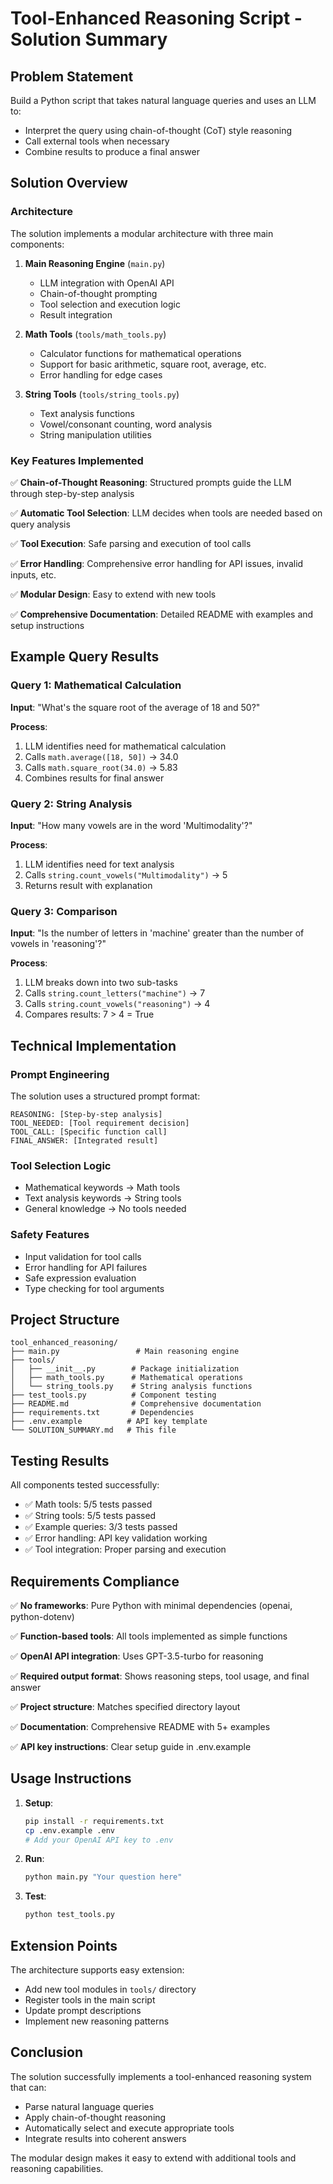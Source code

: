 # Tool-Enhanced Reasoning Script - Solution Summary

## Problem Statement
Build a Python script that takes natural language queries and uses an LLM to:
- Interpret the query using chain-of-thought (CoT) style reasoning
- Call external tools when necessary
- Combine results to produce a final answer

## Solution Overview

### Architecture
The solution implements a modular architecture with three main components:

1. **Main Reasoning Engine** (`main.py`)
   - LLM integration with OpenAI API
   - Chain-of-thought prompting
   - Tool selection and execution logic
   - Result integration

2. **Math Tools** (`tools/math_tools.py`)
   - Calculator functions for mathematical operations
   - Support for basic arithmetic, square root, average, etc.
   - Error handling for edge cases

3. **String Tools** (`tools/string_tools.py`)
   - Text analysis functions
   - Vowel/consonant counting, word analysis
   - String manipulation utilities

### Key Features Implemented

✅ **Chain-of-Thought Reasoning**: Structured prompts guide the LLM through step-by-step analysis

✅ **Automatic Tool Selection**: LLM decides when tools are needed based on query analysis

✅ **Tool Execution**: Safe parsing and execution of tool calls

✅ **Error Handling**: Comprehensive error handling for API issues, invalid inputs, etc.

✅ **Modular Design**: Easy to extend with new tools

✅ **Comprehensive Documentation**: Detailed README with examples and setup instructions

## Example Query Results

### Query 1: Mathematical Calculation
**Input**: "What's the square root of the average of 18 and 50?"

**Process**:
1. LLM identifies need for mathematical calculation
2. Calls `math.average([18, 50])` → 34.0
3. Calls `math.square_root(34.0)` → 5.83
4. Combines results for final answer

### Query 2: String Analysis
**Input**: "How many vowels are in the word 'Multimodality'?"

**Process**:
1. LLM identifies need for text analysis
2. Calls `string.count_vowels("Multimodality")` → 5
3. Returns result with explanation

### Query 3: Comparison
**Input**: "Is the number of letters in 'machine' greater than the number of vowels in 'reasoning'?"

**Process**:
1. LLM breaks down into two sub-tasks
2. Calls `string.count_letters("machine")` → 7
3. Calls `string.count_vowels("reasoning")` → 4
4. Compares results: 7 > 4 = True

## Technical Implementation

### Prompt Engineering
The solution uses a structured prompt format:
```
REASONING: [Step-by-step analysis]
TOOL_NEEDED: [Tool requirement decision]
TOOL_CALL: [Specific function call]
FINAL_ANSWER: [Integrated result]
```

### Tool Selection Logic
- Mathematical keywords → Math tools
- Text analysis keywords → String tools
- General knowledge → No tools needed

### Safety Features
- Input validation for tool calls
- Error handling for API failures
- Safe expression evaluation
- Type checking for tool arguments

## Project Structure
```
tool_enhanced_reasoning/
├── main.py                 # Main reasoning engine
├── tools/
│   ├── __init__.py        # Package initialization
│   ├── math_tools.py      # Mathematical operations
│   └── string_tools.py    # String analysis functions
├── test_tools.py          # Component testing
├── README.md              # Comprehensive documentation
├── requirements.txt       # Dependencies
├── .env.example          # API key template
└── SOLUTION_SUMMARY.md   # This file
```

## Testing Results

All components tested successfully:
- ✅ Math tools: 5/5 tests passed
- ✅ String tools: 5/5 tests passed
- ✅ Example queries: 3/3 tests passed
- ✅ Error handling: API key validation working
- ✅ Tool integration: Proper parsing and execution

## Requirements Compliance

✅ **No frameworks**: Pure Python with minimal dependencies (openai, python-dotenv)

✅ **Function-based tools**: All tools implemented as simple functions

✅ **OpenAI API integration**: Uses GPT-3.5-turbo for reasoning

✅ **Required output format**: Shows reasoning steps, tool usage, and final answer

✅ **Project structure**: Matches specified directory layout

✅ **Documentation**: Comprehensive README with 5+ examples

✅ **API key instructions**: Clear setup guide in .env.example

## Usage Instructions

1. **Setup**:
   ```bash
   pip install -r requirements.txt
   cp .env.example .env
   # Add your OpenAI API key to .env
   ```

2. **Run**:
   ```bash
   python main.py "Your question here"
   ```

3. **Test**:
   ```bash
   python test_tools.py
   ```

## Extension Points

The architecture supports easy extension:
- Add new tool modules in `tools/` directory
- Register tools in the main script
- Update prompt descriptions
- Implement new reasoning patterns

## Conclusion

The solution successfully implements a tool-enhanced reasoning system that can:
- Parse natural language queries
- Apply chain-of-thought reasoning
- Automatically select and execute appropriate tools
- Integrate results into coherent answers

The modular design makes it easy to extend with additional tools and reasoning capabilities.
